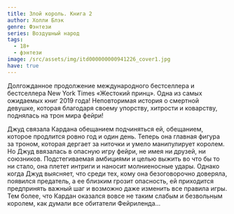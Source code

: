 ```yaml
---
title: Злой король. Книга 2
author: Холли Блэк
genre: Фэнтези
series: Воздушный народ
tags:
  - 18+
  - фэнтези
image: /src/assets/img/itd000000000941226_cover1.jpg
have: true
---
```

Долгожданное продолжение международного бестселлера и бестселлера New York Times «Жестокий принц». Одна из самых ожидаемых книг 2019 года! Неповторимая история о смертной девушке, которая благодаря своему упорству, хитрости и коварству, поднялась на трон мира фейри!

Джуд связала Кардана обещанием подчиняться ей, обещанием, которое продлится ровно год и один день. Теперь она главная фигура за троном, которая дергает за ниточки и умело манипулирует королем. Но Джуд ввязалась в опасную игру фейри, не имея ни друзей, ни союзников. Подстегиваемая амбициями и целью выжить во что бы то ни стало, она плетет интриги и наносит молниеносные удары.  Однако когда Джуд выясняет, что среди тех, кому  она безоговорочно  доверяла, появился предатель, а ее близким грозит опасность, ей приходится предпринять важный шаг и возможно даже изменить все правила игры. Тем более, что  Кардан  оказался вовсе не таким слабым и безвольным королем, как думали все обитатели Фейриленда…
